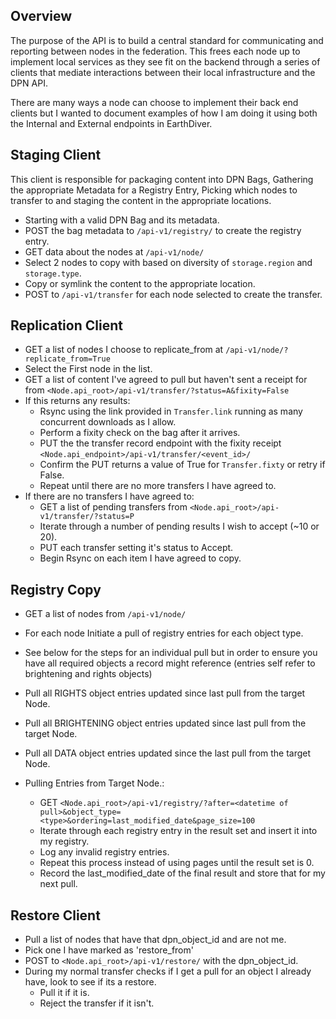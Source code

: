 ## Overview

The purpose of the API is to build a central standard for communicating and reporting between nodes in the federation.  This frees each node up to implement local services as they see fit on the backend through a series of clients that mediate interactions between their local infrastructure and the DPN API.

There are many ways a node can choose to implement their back end clients but I wanted to document examples of how I am doing it using both the Internal and External endpoints in EarthDiver.

## Staging Client

This client is responsible for packaging content into DPN Bags, Gathering the appropriate Metadata for a Registry Entry, Picking which nodes to transfer to and staging the content in the appropriate locations.

*  Starting with a valid DPN Bag and its metadata.
*  POST the bag metadata to `/api-v1/registry/` to create the registry entry.
*  GET data about the nodes at `/api-v1/node/`
*  Select 2 nodes to copy with based on diversity of `storage.region` and `storage.type`.
*  Copy or symlink the content to the appropriate location.
*  POST to `/api-v1/transfer` for each node selected to create the transfer.

## Replication Client

* GET a list of nodes I choose to replicate_from at `/api-v1/node/?replicate_from=True`
* Select the First node in the list.
* GET a list of content I've agreed to pull but haven't sent a receipt for from `<Node.api_root>/api-v1/transfer/?status=A&fixity=False`
* If this returns any results:
    * Rsync using the link provided in `Transfer.link` running as many concurrent downloads as I allow.
    * Perform a fixity check on the bag after it arrives.
    * PUT the the transfer record endpoint with the fixity receipt `<Node.api_endpoint>/api-v1/transfer/<event_id>/`
    * Confirm the PUT returns a value of True for `Transfer.fixty` or retry if False.
    * Repeat until there are no more transfers I have agreed to.
* If there are no transfers I have agreed to:
    * GET a list of pending transfers from `<Node.api_root>/api-v1/transfer/?status=P`
    * Iterate through a number of pending results I wish to accept (~10 or 20).
    * PUT each transfer setting it's status to Accept.
    * Begin Rsync on each item I have agreed to copy.

## Registry Copy

* GET a list of nodes from `/api-v1/node/`
* For each node Initiate a pull of registry entries for each object type.
* See below for the steps for an individual pull but in order to ensure you have all required objects a record might reference (entries self refer to brightening and rights objects)
* Pull all RIGHTS object entries updated since last pull from the target Node.
* Pull all BRIGHTENING object entries updated since last pull from the target Node.
* Pull all DATA object entries updated since the last pull from the target Node.

* Pulling Entries from Target Node.:
    * GET `<Node.api_root>/api-v1/registry/?after=<datetime of pull>&object_type=<type>&ordering=last_modified_date&page_size=100`
    * Iterate through each registry entry in the result set and insert it into my registry.
    * Log any invalid registry entries.
    * Repeat this process instead of using pages until the result set is 0.
    * Record the last_modified_date of the final result and store that for my next pull.

## Restore Client

* Pull a list of nodes that have that dpn_object_id and are not me.
* Pick one I have marked as 'restore_from'
* POST to `<Node.api_root>/api-v1/restore/` with the dpn_object_id.
* During my normal transfer checks if I get a pull for an object I already have, look to see if its a restore.
   * Pull it if it is.
   * Reject the transfer if it isn't.